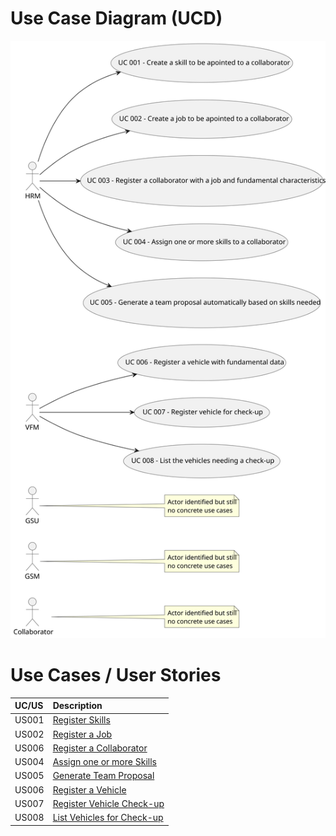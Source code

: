 # Use Case Diagram (UCD)

![Use Case Diagram](svg/use-case-diagram.svg)

# Use Cases / User Stories

| UC/US | Description                                         |                   
|:------|:----------------------------------------------------|
| US001 | [Register Skills](../../us001/Readme.md)            |
| US002 | [Register a Job](../../us002/Readme.md)             |
| US006 | [Register a Collaborator](../../us003/Readme.md)    |
| US004 | [Assign one or more Skills](../../us004/Readme.md)  |
| US005 | [Generate Team Proposal](../../us005/Readme.md)     |
| US006 | [Register a Vehicle](../../us006/Readme.md)         |
| US007 | [Register Vehicle Check-up](../../us007/Readme.md)  |
| US008 | [List Vehicles for Check-up](../../us008/Readme.md) |
